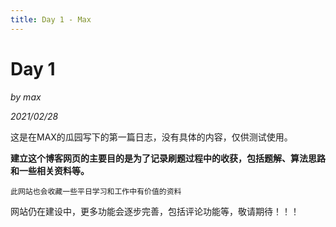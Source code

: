 ```yaml
---
title: Day 1 - Max
---
```


# Day 1

*by max*

*2021/02/28*

这是在MAX的瓜园写下的第一篇日志，没有具体的内容，仅供测试使用。
<!-- more -->

**建立这个博客网页的主要目的是为了记录刷题过程中的收获，包括题解、算法思路和一些相关资料等。**

`此网站也会收藏一些平日学习和工作中有价值的资料`


网站仍在建设中，更多功能会逐步完善，包括评论功能等，敬请期待！！！


